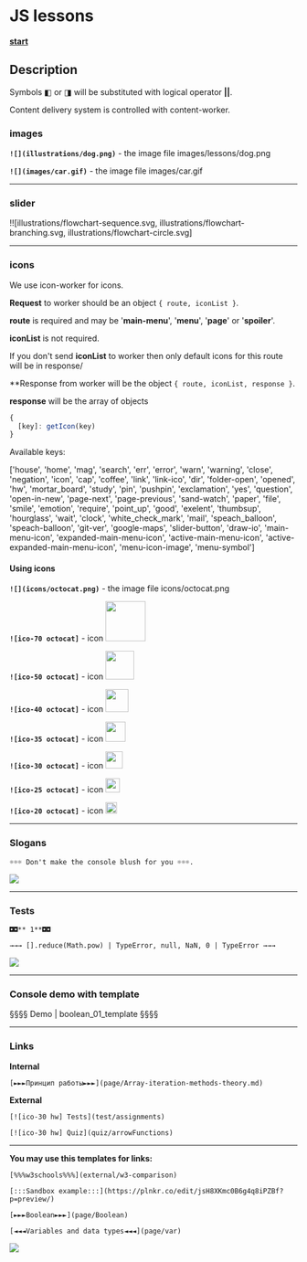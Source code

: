 # JS lessons

[**start**](https://garevna.github.io/js-lessons)

## Description

Symbols ◧ or ◨ will be substituted with logical operator **||**.

Content delivery system is controlled with content-worker.

### images

**`![](illustrations/dog.png)`** - the image file images/lessons/dog.png

**`![](images/car.gif)`** - the image file images/car.gif
____________________________________________________

### slider

!![illustrations/flowchart-sequence.svg, illustrations/flowchart-branching.svg, illustrations/flowchart-circle.svg]
____________________________________________________

### icons

We use icon-worker for icons.

**Request** to worker should be an object `{ route, iconList }`.

**route** is required and may be '**main-menu**', '**menu**', '**page**' or '**spoiler**'.

**iconList** is not required.

If you don't send **iconList** to worker then only default icons for this route will be in response/

**Response from worker will be the object `{ route, iconList, response }`.

**response** will be the array of objects

```js
{
  [key]: getIcon(key)
}
```

Available keys:

['house', 'home', 'mag', 'search', 'err', 'error', 'warn', 'warning', 'close', 'negation', 'icon', 'cap', 'coffee', 'link', 'link-ico', 'dir', 'folder-open', 'opened', 'hw', 'mortar_board', 'study', 'pin', 'pushpin', 'exclamation', 'yes', 'question', 'open-in-new', 'page-next', 'page-previous', 'sand-watch', 'paper', 'file', 'smile', 'emotion', 'require', 'point_up', 'good', 'exelent', 'thumbsup', 'hourglass', 'wait', 'clock', 'white_check_mark',
'mail', 'speach_balloon', 'speach-balloon', 'git-ver', 'google-maps', 'slider-button', 'draw-io', 'main-menu-icon', 'expanded-main-menu-icon', 'active-main-menu-icon', 'active-expanded-main-menu-icon', 'menu-icon-image', 'menu-symbol']

#### Using icons

**`![](icons/octocat.png)`** - the image file icons/octocat.png

**`![ico-70 octocat]`** - icon <img width="70" src="data:image/png;base64,..." />

**`![ico-50 octocat]`** - icon <img width="50" src="data:image/png;base64,..." />

**`![ico-40 octocat]`** - icon <img width="40" src="data:image/png;base64,..." />

**`![ico-35 octocat]`** - icon <img width="35" src="data:image/png;base64,..." />

**`![ico-30 octocat]`** - icon <img width="30" src="data:image/png;base64,..." />

**`![ico-25 octocat]`** - icon <img width="25" src="data:image/png;base64,..." />

**`![ico-20 octocat]`** - icon <img width="20" src="data:image/png;base64,..." />

_____________________________________

### Slogans

`☼☼☼ Don't make the console blush for you ☼☼☼.`

![](https://garevna.github.io/js-samples/pictures/slogan.png)

________________________

### Tests
```
◘◘** 1**◘◘

→→→ [].reduce(Math.pow) | TypeError, null, NaN, 0 | TypeError →→→
```

![](https://garevna.github.io/js-samples/pictures/tests.png)
_________________________

### Console demo with template

§§§§ Demo | boolean_01_template §§§§

___________________________________________________

### Links

**Internal**

`[►►►Принцип работы►►►](page/Array-iteration-methods-theory.md)`

**External**

`[![ico-30 hw] Tests](test/assignments)`

`[![ico-30 hw] Quiz](quiz/arrowFunctions)`

_____________________________________________

**You may use this templates for links:**

`[%%%w3schools%%%](external/w3-comparison)`

`[:::Sandbox example:::](https://plnkr.co/edit/jsH8XKmc0B6g4q8iPZBf?p=preview/)`

`[►►►Boolean►►►](page/Boolean)`

`[◄◄◄Variables and data types◄◄◄](page/var)`


![](https://garevna.github.io/js-samples/images/links.png)

